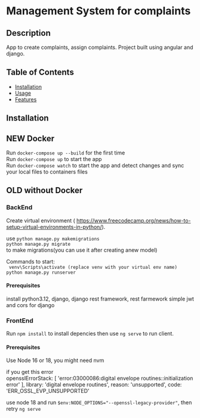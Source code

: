 # Management System for complaints

## Description

App to create complaints, assign complaints. Project built using angular and django.

## Table of Contents

- [Installation](#installation)
- [Usage](#usage)
- [Features](#features)

## Installation

## NEW Docker

Run `docker-compose up --build` for the first time  
Run `docker-compose up` to start the app  
Run `docker-compose watch` to start the app and detect changes and sync your local files to containers files

## OLD without Docker

### BackEnd

Create virtual environment ( https://www.freecodecamp.org/news/how-to-setup-virtual-environments-in-python/).

use
`python manage.py makemigrations`  
`python manage.py migrate`  
to make migrations(you can use it after creating anew model)

Commands to start:  
` venv\Scripts\activate (replace venv with your virtual env name)`  
`python manage.py runserver`

#### Prerequisites

install python3.12, django, django rest framework, rest farmework simple jwt and cors for django

### FrontEnd

Run `npm install` to install depencies then use `ng serve` to run client.

#### Prerequisites

Use Node 16 or 18, you might need nvm

if you get this error  
 opensslErrorStack: [ 'error:03000086:digital envelope routines::initialization error' ],
library: 'digital envelope routines',
reason: 'unsupported',
code: 'ERR_OSSL_EVP_UNSUPPORTED'

use node 18 and run `$env:NODE_OPTIONS="--openssl-legacy-provider"`, then retry `ng serve`
